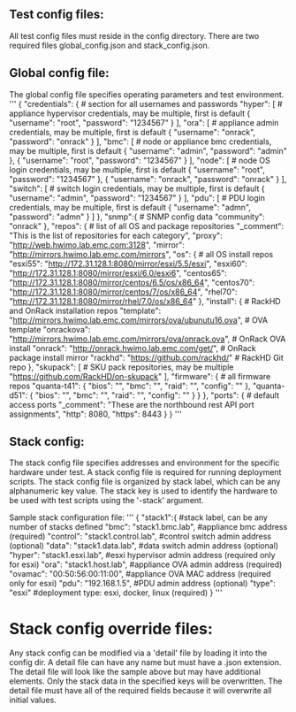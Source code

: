 ## Test config files:

All test config files must reside in the config directory.
There are two required files global_config.json and stack_config.json.

## Global config file:

The global config file specifies operating parameters and test environment.
'''
{
  "credentials": { # section for all usernames and passwords
    "hyper": [ # appliance hypervisor credentials, may be multiple, first is default
      {
        "username": "root",
        "password": "1234567"
      }
    ],
    "ora": [ # appliance admin credentials, may be multiple, first is default
      {
        "username": "onrack",
        "password": "onrack"
      }
    ],
    "bmc": [ # node or appliance bmc credentials, may be multiple, first is default
      {
        "username": "admin",
        "password": "admin"
      },
      {
        "username": "root",
        "password": "1234567"
      }
    ],
    "node": [ # node OS login credentials, may be multiple, first is default
      {
        "username": "root",
        "password": "1234567"
      },
      {
        "username": "onrack",
        "password": "onrack"
      }
    ],
    "switch": [ # switch login credentials, may be multiple, first is default
      {
        "username": "admin",
        "password": "1234567"
      }
    ],
    "pdu": [ # PDU login credentials, may be multiple, first is default
      {
        "username": "admn",
        "password": "admn"
      }
    ]
  },
"snmp":{ # SNMP config data
    "community": "onrack"
},
  "repos": { # list of all OS and package repositories
    "_comment": "This is the list of repositories for each category",
    "proxy": "http://web.hwimo.lab.emc.com:3128",
    "mirror": "http://mirrors.hwimo.lab.emc.com/mirrors",
    "os": { # all OS install repos
      "esxi55": "http://172.31.128.1:8080/mirror/esxi/5.5/esxi",
      "esxi60": "http://172.31.128.1:8080/mirror/esxi/6.0/esxi6",
      "centos65": "http://172.31.128.1:8080/mirror/centos/6.5/os/x86_64",
      "centos70": "http://172.31.128.1:8080/mirror/centos/7/os/x86_64",
      "rhel70": "http://172.31.128.1:8080/mirror/rhel/7.0/os/x86_64"
    },
    "install": { # RackHD and OnRack installation repos
      "template": "http://mirrors.hwimo.lab.emc.com/mirrors/ova/ubunutu16.ova", # OVA template
      "onrackova": "http://mirrors.hwimo.lab.emc.com/mirrors/ova/onrack.ova", # OnRack OVA install
      "onrack": "http://onrack.hwimo.lab.emc.com/get/", # OnRack package install mirror
      "rackhd": "https://github.com/rackhd/" # RackHD Git repo
      },
    "skupack": [ # SKU pack repositories, may be multiple
      "https://github.com/RackHD/on-skupack"
      ],
    "firmware": { # all firmware repos
      "quanta-t41": {
        "bios": "",
        "bmc": "",
        "raid": "",
        "config": ""
      },
      "quanta-d51": {
        "bios": "",
        "bmc": "",
        "raid": "",
        "config": ""
      }
    }
  },
  "ports": { # default access ports
    "_comment": "These are the northbound rest API port assignments",
    "http": 8080,
    "https": 8443
  }
}
'''
## Stack config:

The stack config file specifies addresses and environment for the specific hardware under test.
A stack config file is required for running deployment scripts.
The stack config file is organized by stack label, which can be any alphanumeric key value.
The stack key is used to identify the hardware to be used with test scripts using the '-stack' argument.

Sample stack configuration file:
'''
{
"stack1":{                           #stack label, can be any number of stacks defined
    "bmc": "stack1.bmc.lab",         #appliance bmc address (required)
    "control": "stack1.control.lab", #control switch admin address (optional)
    "data": "stack1.data.lab",       #data switch admin address (optional)
    "hyper": "stack1.esxi.lab",      #esxi hypervisor admin address (required only for esxi)
    "ora": "stack1.host.lab",        #appliance OVA admin address (required)
    "ovamac": "00:50:56:00:11:00",   #appliance OVA MAC address (required only for esxi)
    "pdu": "192.168.1.5",            #PDU admin address (optional)
    "type": "esxi"                   #deployment type: esxi, docker, linux (required)
}
'''

# Stack config override files:

Any stack config can be modified via a 'detail' file by loading it into the config dir.
A detail file can have any name but must have a .json extension.
The detail file will look like the sample above but may have additional elements.
Only the stack data in the specified keys will be overwritten.
The detail file must have all of the required fields because it will overwrite all initial values.
